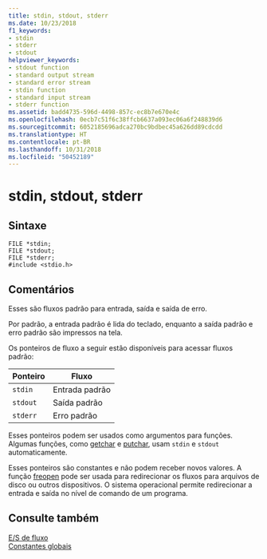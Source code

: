 ```yaml
---
title: stdin, stdout, stderr
ms.date: 10/23/2018
f1_keywords:
- stdin
- stderr
- stdout
helpviewer_keywords:
- stdout function
- standard output stream
- standard error stream
- stdin function
- standard input stream
- stderr function
ms.assetid: badd4735-596d-4498-857c-ec8b7e670e4c
ms.openlocfilehash: 0ecb7c51f6c38ffcb6637a093ec06a6f248839d6
ms.sourcegitcommit: 6052185696adca270bc9bdbec45a626dd89cdcdd
ms.translationtype: HT
ms.contentlocale: pt-BR
ms.lasthandoff: 10/31/2018
ms.locfileid: "50452189"
---
```

# <a name="stdin-stdout-stderr"></a>stdin, stdout, stderr

## <a name="syntax"></a>Sintaxe

```
FILE *stdin; 
FILE *stdout; 
FILE *stderr; 
#include <stdio.h>
```

## <a name="remarks"></a>Comentários

Esses são fluxos padrão para entrada, saída e saída de erro.

Por padrão, a entrada padrão é lida do teclado, enquanto a saída padrão e erro padrão são impressos na tela.

Os ponteiros de fluxo a seguir estão disponíveis para acessar fluxos padrão:

|Ponteiro|Fluxo|
|-------------|------------|
|`stdin`|Entrada padrão|
|`stdout`|Saída padrão|
|`stderr`|Erro padrão|

Esses ponteiros podem ser usados como argumentos para funções. Algumas funções, como [getchar](../c-runtime-library/reference/getchar-getwchar.md) e [putchar](../c-runtime-library/reference/putchar-putwchar.md), usam `stdin` e `stdout` automaticamente.

Esses ponteiros são constantes e não podem receber novos valores. A função [freopen](../c-runtime-library/reference/freopen-wfreopen.md) pode ser usada para redirecionar os fluxos para arquivos de disco ou outros dispositivos. O sistema operacional permite redirecionar a entrada e saída no nível de comando de um programa.

## <a name="see-also"></a>Consulte também

[E/S de fluxo](../c-runtime-library/stream-i-o.md)<br/>
[Constantes globais](../c-runtime-library/global-constants.md)

